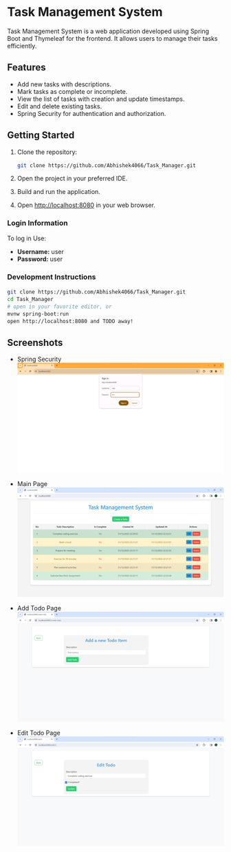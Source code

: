 # Task Management System

Task Management System is a web application developed using Spring Boot and Thymeleaf for the frontend. It allows users to manage their tasks efficiently.

## Features

- Add new tasks with descriptions.
- Mark tasks as complete or incomplete.
- View the list of tasks with creation and update timestamps.
- Edit and delete existing tasks.
- Spring Security for authentication and authorization.

## Getting Started

1. Clone the repository:

    ```bash
    git clone https://github.com/Abhishek4066/Task_Manager.git
    ```

2. Open the project in your preferred IDE.

3. Build and run the application.

4. Open [http://localhost:8080](http://localhost:8080) in your web browser.

### Login Information
To log in Use:
- **Username:** user
- **Password:** user

### Development Instructions

```bash
git clone https://github.com/Abhishek4066/Task_Manager.git
cd Task_Manager
# open in your favorite editor, or
mvnw spring-boot:run
open http://localhost:8080 and TODO away!
```

## Screenshots

- Spring Security
  ![Spring Security](https://github.com/Abhishek4066/Task_Manager/blob/main/Screenshots/springsecurity.png)

- Main Page
  ![Main Page](https://github.com/Abhishek4066/Task_Manager/blob/main/Screenshots/main-page.png)

- Add Todo Page
  ![Add Todo](https://github.com/Abhishek4066/Task_Manager/blob/main/Screenshots/addtodopage.png)

- Edit Todo Page
  ![Edit Todo](https://github.com/Abhishek4066/Task_Manager/blob/main/Screenshots/edit-todopage.png)

